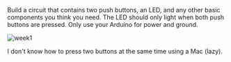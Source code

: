 Build a circuit that contains two push buttons, an LED, and any other basic components you think you need. The LED should only light when both push buttons are pressed. Only use your Arduino for power and ground.

![week1](https://user-images.githubusercontent.com/84321095/120796138-154b9180-c558-11eb-99b0-a5885a552a5d.gif)


I don't know how to press two buttons at the same time using a Mac (lazy).

